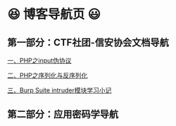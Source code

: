 # :satisfied: 博客导航页 :smiley:

## **第一部分：CTF社团-信安协会文档导航**

[一、PHP之input伪协议](https://github.com/Xiaoyiyi23/Blog/issues/1)  

[二、PHP之序列化与反序列化](https://github.com/Xiaoyiyi23/Blog/issues/2)  

[三、Burp Suite intruder模块学习小记](https://github.com/Xiaoyiyi23/Blog/issues/3)  

## **第二部分：应用密码学导航**
